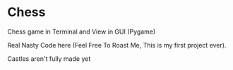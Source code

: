 # Chess
Chess game in Terminal and View in GUI (Pygame)

Real Nasty Code here (Feel Free To Roast Me, This is my first project ever).


Castles aren't fully made yet 
